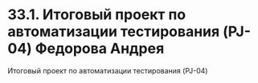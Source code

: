 # 33.1. Итоговый проект по автоматизации тестирования (PJ-04) Федорова Андрея
Итоговый проект по автоматизации тестирования (PJ-04)
